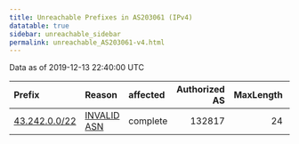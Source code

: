 ```yaml
---
title: Unreachable Prefixes in AS203061 (IPv4)
datatable: true
sidebar: unreachable_sidebar
permalink: unreachable_AS203061-v4.html
---
```


Data as of 2019-12-13 22:40:00 UTC


<div class="datatable-begin"></div>

| Prefix                                               | Reason                                                                                                | affected   |   Authorized AS |   MaxLength | Anchor                                       |   unreachable /24s |
|:-----------------------------------------------------|:------------------------------------------------------------------------------------------------------|:-----------|----------------:|------------:|:---------------------------------------------|-------------------:|
| [43.242.0.0/22](https://stat.ripe.net/43.242.0.0/22) | [INVALID ASN](https://rpki-validator.ripe.net/announcement-preview?asn=AS203061&prefix=43.242.0.0/22) | complete   |          132817 |          24 | [APNIC](unreachable_APNIC_RPKI_Root-v4.html) |                  4 |

<div class="datatable-end"></div>